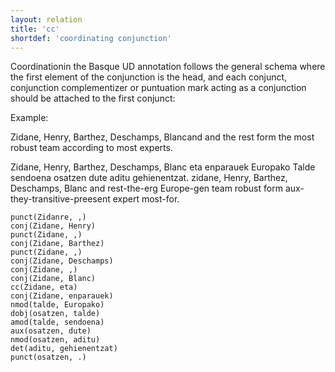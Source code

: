 ```yaml
---
layout: relation
title: 'cc'
shortdef: 'coordinating conjunction'
---
```

Coordinationin the Basque UD annotation follows the general schema where the first element of the conjunction is the head, and each conjunct, conjunction complementizer or puntuation mark acting as a conjunction should be attached to the first conjunct:

Example:

Zidane, Henry, Barthez, Deschamps, Blancand and the rest form the most robust team according to most experts.

Zidane, Henry, Barthez, Deschamps, Blanc eta enparauek Europako Talde sendoena osatzen dute aditu gehienentzat.
zidane, Henry, Barthez, Deschamps, Blanc and rest-the-erg Europe-gen team robust form aux-they-transitive-preesent 
expert most-for.

~~~ sdparse
punct(Zidanre, ,)
conj(Zidane, Henry)
punct(Zidane, ,)
conj(Zidane, Barthez)
punct(Zidane, ,)
conj(Zidane, Deschamps)
conj(Zidane, ,)
conj(Zidane, Blanc)
cc(Zidane, eta)
conj(Zidane, enparauek)
nmod(talde, Europako)
dobj(osatzen, talde)
amod(talde, sendoena)
aux(osatzen, dute)
nmod(osatzen, aditu)
det(aditu, gehienentzat)
punct(osatzen, .)
~~~

